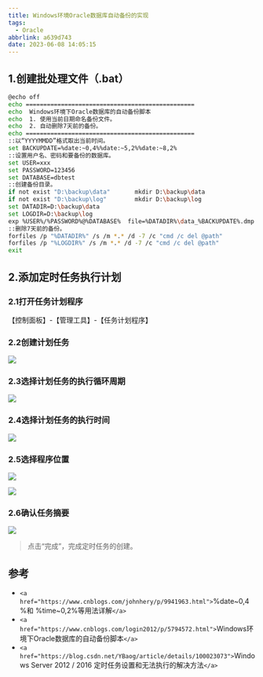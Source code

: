 ```yaml
---
title: Windows环境Oracle数据库自动备份的实现
tags:
  - Oracle
abbrlink: a639d743
date: 2023-06-08 14:05:15
---
```

<meta name="referrer" content="no-referrer" />

<!--more-->

## 1.创建批处理文件（.bat）

```bash
@echo off   
echo ================================================   
echo  Windows环境下Oracle数据库的自动备份脚本  
echo  1. 使用当前日期命名备份文件。  
echo  2. 自动删除7天前的备份。  
echo ================================================  
::以“YYYYMMDD”格式取出当前时间。  
set BACKUPDATE=%date:~0,4%%date:~5,2%%date:~8,2%  
::设置用户名、密码和要备份的数据库。  
set USER=xxx  
set PASSWORD=123456  
set DATABASE=dbtest  
::创建备份目录。  
if not exist "D:\backup\data"       mkdir D:\backup\data  
if not exist "D:\backup\log"        mkdir D:\backup\log  
set DATADIR=D:\backup\data  
set LOGDIR=D:\backup\log  
exp %USER%/%PASSWORD%@%DATABASE%  file=%DATADIR%\data_%BACKUPDATE%.dmp log=%LOGDIR%\log_%BACKUPDATE%.log  
::删除7天前的备份。  
forfiles /p "%DATADIR%" /s /m *.* /d -7 /c "cmd /c del @path"  
forfiles /p "%LOGDIR%" /s /m *.* /d -7 /c "cmd /c del @path"  
exit
```

## 2.添加定时任务执行计划

### 2.1打开任务计划程序

【控制面板】-【管理工具】-【任务计划程序】

### 2.2创建计划任务

![](http://qiniu-image.gotojava.cn/blog/2023-12-15-191139.jpg)

### 2.3选择计划任务的执行循环周期

![](http://qiniu-image.gotojava.cn/blog/2023-12-15-191142.jpg)

### 2.4选择计划任务的执行时间

![](http://qiniu-image.gotojava.cn/blog/2023-12-15-191144.jpg)

### 2.5选择程序位置

![](http://qiniu-image.gotojava.cn/blog/2023-12-15-191147.jpg)

![](http://qiniu-image.gotojava.cn/blog/2023-12-15-191149.jpg)

### 2.6确认任务摘要

![](http://qiniu-image.gotojava.cn/blog/2023-12-15-191152.jpg)

> 点击“完成”，完成定时任务的创建。

## 参考

- `<a href="https://www.cnblogs.com/johnhery/p/9941963.html">`%date~0,4%和 %time~0,2%等用法详解`</a>`
- `<a href="https://www.cnblogs.com/login2012/p/5794572.html">`Windows环境下Oracle数据库的自动备份脚本`</a>`
- `<a href="https://blog.csdn.net/YBaog/article/details/100023073">`Windows Server 2012 / 2016 定时任务设置和无法执行的解决方法`</a>`
